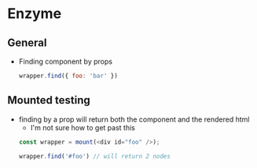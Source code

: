 # Enzyme

## General
- Finding component by props
    ```js
    wrapper.find({ foo: 'bar' })
    ```

## Mounted testing
- finding by a prop will return both the component and the rendered html
    - I'm not sure how to get past this
    ```js
    const wrapper = mount(<div id="foo" />);

    wrapper.find('#foo') // will return 2 nodes
    ```
